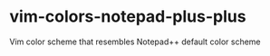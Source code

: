 vim-colors-notepad-plus-plus
============================

Vim color scheme that resembles Notepad++ default color scheme
